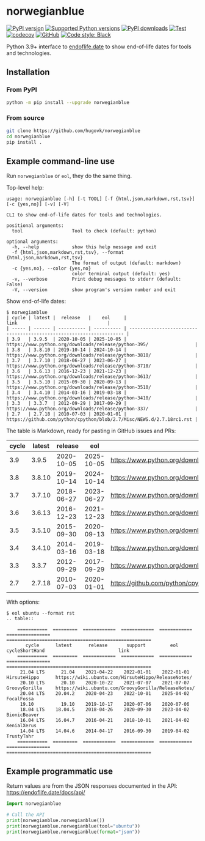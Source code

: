 # norwegianblue

[![PyPI version](https://img.shields.io/pypi/v/norwegianblue.svg?logo=pypi&logoColor=FFE873)](https://pypi.org/project/norwegianblue/)
[![Supported Python versions](https://img.shields.io/pypi/pyversions/norwegianblue.svg?logo=python&logoColor=FFE873)](https://pypi.org/project/norwegianblue/)
[![PyPI downloads](https://img.shields.io/pypi/dm/norwegianblue.svg)](https://pypistats.org/packages/norwegianblue)
[![Test](https://github.com/hugovk/norwegianblue/actions/workflows/test.yml/badge.svg)](https://github.com/hugovk/norwegianblue/actions)
[![codecov](https://codecov.io/gh/hugovk/norwegianblue/branch/main/graph/badge.svg)](https://codecov.io/gh/hugovk/norwegianblue)
[![GitHub](https://img.shields.io/github/license/hugovk/norwegianblue.svg)](LICENSE.txt)
[![Code style: Black](https://img.shields.io/badge/code%20style-Black-000000.svg)](https://github.com/psf/black)

Python 3.9+ interface to [endoflife.date](https://endoflife.date/docs/api/) to show
end-of-life dates for tools and technologies.

## Installation

### From PyPI

```bash
python -m pip install --upgrade norwegianblue
```

### From source

```bash
git clone https://github.com/hugovk/norwegianblue
cd norwegianblue
pip install .
```

## Example command-line use

Run `norwegianblue` or `eol`, they do the same thing.

Top-level help:

```console
usage: norwegianblue [-h] [-t TOOL] [-f {html,json,markdown,rst,tsv}] [-c {yes,no}] [-v] [-V]

CLI to show end-of-life dates for tools and technologies.

positional arguments:
  tool                  Tool to check (default: python)

optional arguments:
  -h, --help            show this help message and exit
  -f {html,json,markdown,rst,tsv}, --format {html,json,markdown,rst,tsv}
                        The format of output (default: markdown)
  -c {yes,no}, --color {yes,no}
                        color terminal output (default: yes)
  -v, --verbose         Print debug messages to stderr (default: False)
  -V, --version         show program's version number and exit
```

Show end-of-life dates:

```console
$ norwegianblue
| cycle | latest |  release   |    eol     |                                 link                                 |
| ----- | ------ | ---------- | ---------- | -------------------------------------------------------------------- |
| 3.9   | 3.9.5  | 2020-10-05 | 2025-10-05 | https://www.python.org/downloads/release/python-395/                 |
| 3.8   | 3.8.10 | 2019-10-14 | 2024-10-14 | https://www.python.org/downloads/release/python-3810/                |
| 3.7   | 3.7.10 | 2018-06-27 | 2023-06-27 | https://www.python.org/downloads/release/python-3710/                |
| 3.6   | 3.6.13 | 2016-12-23 | 2021-12-23 | https://www.python.org/downloads/release/python-3613/                |
| 3.5   | 3.5.10 | 2015-09-30 | 2020-09-13 | https://www.python.org/downloads/release/python-3510/                |
| 3.4   | 3.4.10 | 2014-03-16 | 2019-03-18 | https://www.python.org/downloads/release/python-3410/                |
| 3.3   | 3.3.7  | 2012-09-29 | 2017-09-29 | https://www.python.org/downloads/release/python-337/                 |
| 2.7   | 2.7.18 | 2010-07-03 | 2020-01-01 | https://github.com/python/cpython/blob/2.7/Misc/NEWS.d/2.7.18rc1.rst |
```

The table is Markdown, ready for pasting in GitHub issues and PRs:

| cycle | latest | release    | eol        | link                                                                 |
| ----- | ------ | ---------- | ---------- | -------------------------------------------------------------------- |
| 3.9   | 3.9.5  | 2020-10-05 | 2025-10-05 | https://www.python.org/downloads/release/python-395/                 |
| 3.8   | 3.8.10 | 2019-10-14 | 2024-10-14 | https://www.python.org/downloads/release/python-3810/                |
| 3.7   | 3.7.10 | 2018-06-27 | 2023-06-27 | https://www.python.org/downloads/release/python-3710/                |
| 3.6   | 3.6.13 | 2016-12-23 | 2021-12-23 | https://www.python.org/downloads/release/python-3613/                |
| 3.5   | 3.5.10 | 2015-09-30 | 2020-09-13 | https://www.python.org/downloads/release/python-3510/                |
| 3.4   | 3.4.10 | 2014-03-16 | 2019-03-18 | https://www.python.org/downloads/release/python-3410/                |
| 3.3   | 3.3.7  | 2012-09-29 | 2017-09-29 | https://www.python.org/downloads/release/python-337/                 |
| 2.7   | 2.7.18 | 2010-07-03 | 2020-01-01 | https://github.com/python/cpython/blob/2.7/Misc/NEWS.d/2.7.18rc1.rst |

With options:

```console
$ eol ubuntu --format rst
.. table::

    ===========  =========  ============  ============  ============  ================  =====================================================
       cycle      latest      release       support         eol        cycleShortHand                           link
    ===========  =========  ============  ============  ============  ================  =====================================================
     21.04 LTS      21.04    2021-04-22    2022-01-01    2022-01-01    HirsuteHippo      https://wiki.ubuntu.com/HirsuteHippo/ReleaseNotes/
     20.10 LTS      20.10    2020-10-22    2021-07-07    2021-07-07    GroovyGorilla     https://wiki.ubuntu.com/GroovyGorilla/ReleaseNotes/
     20.04 LTS    20.04.2    2020-04-23    2022-10-01    2025-04-02    FocalFossa
     19.10          19.10    2019-10-17    2020-07-06    2020-07-06
     18.04 LTS    18.04.5    2018-04-26    2020-09-30    2023-04-02    BionicBeaver
     16.04 LTS    16.04.7    2016-04-21    2018-10-01    2021-04-02    XenialXerus
     14.04 LTS    14.04.6    2014-04-17    2016-09-30    2019-04-02    TrustyTahr
    ===========  =========  ============  ============  ============  ================  =====================================================
```

## Example programmatic use

Return values are from the JSON responses documented in the API:
https://endoflife.date/docs/api/

```python
import norwegianblue

# Call the API
print(norwegianblue.norwegianblue())
print(norwegianblue.norwegianblue(tool="ubuntu"))
print(norwegianblue.norwegianblue(format="json"))
```
